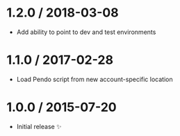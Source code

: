 1.2.0 / 2018-03-08
==================
  * Add ability to point to dev and test environments


1.1.0 / 2017-02-28
==================

  * Load Pendo script from new account-specific location

1.0.0 / 2015-07-20
==================

  * Initial release :sparkles:
